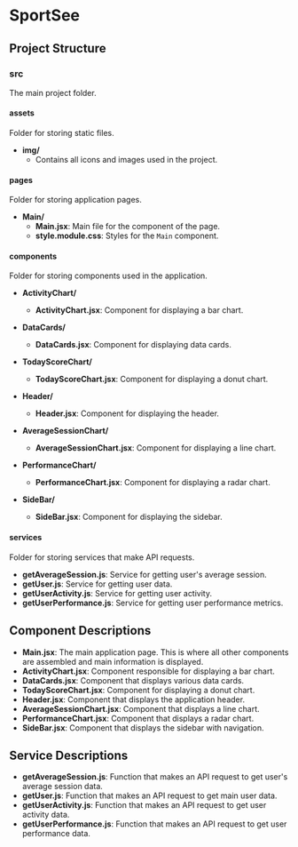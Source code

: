# SportSee

## Project Structure

### src

The main project folder.

#### assets

Folder for storing static files.

- **img/**
  - Contains all icons and images used in the project.

#### pages

Folder for storing application pages.

- **Main/**
  - **Main.jsx**: Main file for the component of the page.
  - **style.module.css**: Styles for the `Main` component.

#### components

Folder for storing components used in the application.

- **ActivityChart/**

  - **ActivityChart.jsx**: Component for displaying a bar chart.

- **DataCards/**

  - **DataCards.jsx**: Component for displaying data cards.

- **TodayScoreChart/**

  - **TodayScoreChart.jsx**: Component for displaying a donut chart.

- **Header/**

  - **Header.jsx**: Component for displaying the header.

- **AverageSessionChart/**

  - **AverageSessionChart.jsx**: Component for displaying a line chart.

- **PerformanceChart/**

  - **PerformanceChart.jsx**: Component for displaying a radar chart.

- **SideBar/**
  - **SideBar.jsx**: Component for displaying the sidebar.

#### services

Folder for storing services that make API requests.

- **getAverageSession.js**: Service for getting user's average session.
- **getUser.js**: Service for getting user data.
- **getUserActivity.js**: Service for getting user activity.
- **getUserPerformance.js**: Service for getting user performance metrics.

## Component Descriptions

- **Main.jsx**: The main application page. This is where all other components are assembled and main information is displayed.
- **ActivityChart.jsx**: Component responsible for displaying a bar chart.
- **DataCards.jsx**: Component that displays various data cards.
- **TodayScoreChart.jsx**: Component for displaying a donut chart.
- **Header.jsx**: Component that displays the application header.
- **AverageSessionChart.jsx**: Component that displays a line chart.
- **PerformanceChart.jsx**: Component that displays a radar chart.
- **SideBar.jsx**: Component that displays the sidebar with navigation.

## Service Descriptions

- **getAverageSession.js**: Function that makes an API request to get user's average session data.
- **getUser.js**: Function that makes an API request to get main user data.
- **getUserActivity.js**: Function that makes an API request to get user activity data.
- **getUserPerformance.js**: Function that makes an API request to get user performance data.
